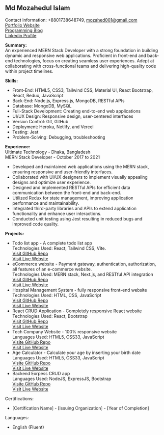 ## Md Mozahedul Islam <br/>
Contact Information: +8801738648749, mozahed001@gmail.com <br/>
<a target="_blank" href="https://portfolio-mozahedul.vercel.app/">Portfolio Website</a> <br/>
<a href="https://procodelearn.blogspot.com/" target="_blank">Programming Blog</a> <br/>
<a href="https://www.linkedin.com/in/mozahedul27/" target="_blank">Linkedin Profile</a>

**Summary:** <br/>
An experienced MERN Stack Developer with a strong foundation in building dynamic and responsive web applications. Proficient in front-end and back-end technologies, focus on creating seamless user experiences. Adept at collaborating with cross-functional teams and delivering high-quality code within project timelines.

**Skills:**
- Front-End: HTML5, CSS3, Tailwind CSS, Material UI, React Bootstrap, React, Redux, JavaScript
- Back-End: Node.js, Express.js, MongoDB, RESTful APIs
- Database: MongoDB, MySQL
- Full-Stack Development: Creating end-to-end web applications
- UI/UX Design: Responsive design, user-centered interfaces
- Version Control: Git, GitHub
- Deployment: Heroku, Netlify, and Vercel
- Testing: Jest
- Problem-Solving: Debugging, troubleshooting

**Experience:** <br/>
Ultimate Technology - Dhaka, Bangladesh <br/>
MERN Stack Developer - October 2017 to 2021 <br/>
- Developed and maintained web applications using the MERN stack, ensuring responsive and user-friendly interfaces.
- Collaborated with UI/UX designers to implement visually appealing designs and optimize user experience.
- Designed and implemented RESTful APIs for efficient data communication between the front-end and back-end.
- Utilized Redux for state management, improving application performance and maintainability.
- Integrated third-party libraries and APIs to extend application functionality and enhance user interactions.
- Conducted unit testing using Jest resulting in reduced bugs and improved code quality.

**Projects:**
- Todo list app - A complete todo list app</span> <br/>
  Technologies Used: React, Tailwind CSS, Vite.<br/>
  <a href="https://github.com/Mozahedul/to-do-app-frontendmentor">Visit GitHub Repo</a><br/>
  <a href="https://to-do-app-frontendmentor.vercel.app/">Visit Live Website</a><br/>
- eCommerce website - Payment gateway, authentication, authorization, all features of an e-commerce website. <br/>
  Technologies Used: MERN stack, Next.js, and RESTful API integration <br/>
  <a href="https://github.com/Mozahedul/eshop">Visit GitHub Repo</a><br/>
  <a href="https://eshop-tawny-seven.vercel.app/">Visit Live Website</a> <br/>
- Hospital Management System - fully responsive front-end website <br/>
  Technologies Used: HTML, CSS, JavaScript <br/>
  <a target="_blank" href="https://github.com/Mozahedul/hospital-website">Visit GitHub Repo</a><br/>
  <a target="_blank" href="https://mozahedul.github.io/hospital-website/">Visit Live Website</a><br/>
- React CRUD Application - Completely responsive React website <br/>
  Technologies Used: React, Bootstrap <br/>
  <a href="https://github.com/Mozahedul/ecommerce-nodejs-mysql-vite">Visit GitHub Repo</a> <br/>
  <a href="https://react-crud-mozahedul.netlify.app/">Visit Live Website</a>
- Tech Company Website - 100% responsive website <br/>
  Languages Used: HTML5, CSS33, JavaScript <br/>
  <a href="https://github.com/Mozahedul/tech-company">Visite GitHub Repo</a> <br/>
  <a href="https://mozahedul.netlify.app/">Visit Live Website</a><br/>
- Age Calculator - Calculate your age by inserting your birth date <br/>
  Languages Used: HTML5, CSS33, JavaScript <br/>
  <a href="https://github.com/Mozahedul/age-calculator">Visite GitHub Repo</a> <br/>
  <a href="https://mozahedul.github.io/age-calculator/">Visit Live Website</a><br/>
- Backend Exrpess CRUD app <br/>
  Languages Used: NodeJS, ExpressJS, Bootstrap <br/>
  <a href="https://github.com/Mozahedul/express-crud-app">Visite GitHub Repo</a> <br/>
  <a href="https://express-crud-app-three.vercel.app/">Visit Live Website</a><br/>
  
Certifications:
- [Certification Name] - [Issuing Organization] - [Year of Completion]

Languages:
- English (Fluent)


<!---
Mozahedul/Mozahedul is a ✨ special ✨ repository because its `README.md` (this file) appears on your GitHub profile.
You can click the Preview link to take a look at your changes.
--->

